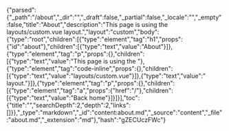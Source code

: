 {"parsed":{"_path":"/about","_dir":"","_draft":false,"_partial":false,"_locale":"","_empty":false,"title":"About","description":"This page is using the layouts/custom.vue layout.","layout":"custom","body":{"type":"root","children":[{"type":"element","tag":"h1","props":{"id":"about"},"children":[{"type":"text","value":"About"}]},{"type":"element","tag":"p","props":{},"children":[{"type":"text","value":"This page is using the "},{"type":"element","tag":"code-inline","props":{},"children":[{"type":"text","value":"layouts/custom.vue"}]},{"type":"text","value":" layout."}]},{"type":"element","tag":"p","props":{},"children":[{"type":"element","tag":"a","props":{"href":"/"},"children":[{"type":"text","value":"Back home"}]}]}],"toc":{"title":"","searchDepth":2,"depth":2,"links":[]}},"_type":"markdown","_id":"content:about.md","_source":"content","_file":"about.md","_extension":"md"},"hash":"gZECUczFWc"}